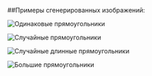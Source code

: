 ﻿##Примеры сгенерированных изображений:

![Одинаковые прямоугольники](https://github.com/Van10000/tdd/tree/master/VisualizationExamples/similar.png)

![Случайные прямоугольники](https://github.com/Van10000/tdd/tree/master/VisualizationExamples/random.png)

![Случайные длинные прямоугольники](https://github.com/Van10000/tdd/tree/master/VisualizationExamples/randomLong.png)

![Большие прямоугольники](https://github.com/Van10000/tdd/tree/master/VisualizationExamples/Big.png)

